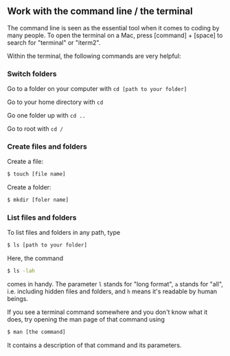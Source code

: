 ## Work with the command line / the terminal

The command line is seen as the essential tool when it comes to coding by many people. To open the terminal on a Mac, press \[command\] + \[space\] to search for "terminal" or "iterm2".

Within the terminal, the following commands are very helpful:

### Switch folders

Go to a folder on your computer with `cd [path to your folder]`

Go to your home directory with `cd`

Go one folder up with `cd ..`

Go to root with `cd /`

### Create files and folders

Create a file:
```bash
$ touch [file name]
```

Create a folder:
```bash
$ mkdir [foler name]
```

### List files and folders
To list files and folders in any path, type
```bash
$ ls [path to your folder]
```

Here, the command
```bash
$ ls -lah
```
comes in handy. The parameter `l` stands for "long format", `a` stands for "all", i.e. including hidden files and folders, and `h` means it's readable by human beings.

If you see a terminal command somewhere and you don't know what it does, try opening the man page of that command using
```bash
$ man [the command]
```
It contains a description of that command and its parameters.